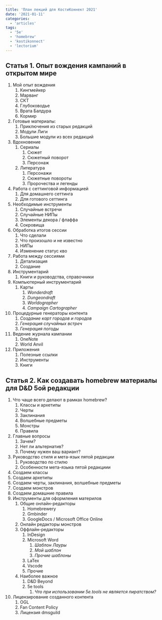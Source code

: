 ```yaml
---
title: 'План лекций для КостиКоннект 2021'
date: '2021-01-11'
categories:
  - 'articles'
tags:
  - '5e'
  - 'homebrew'
  - 'kostikonnect'
  - 'lectorium'
---
```


## Статья 1. Опыт вождения кампаний в открытом мире

1. Мой опыт вождения
   1. Кингмейкер
   2. Марванг
   3. СКТ
   4. Глубоководье
   5. Врата Балдура
   6. Кормир
2. Готовые материалы:
   1. Приключения из старых редакций
   2. Модули Лиги
   3. Большие модули из всех редакций
3. Вдохновение
   1. Сериалы
      1. Сюжет
      2. Сюжетный поворот
      3. Персонаж
   2. Литература
      1. Персонажи
      2. Сюжетные повороты
      3. Пророчества и легенды
4. Работа с сеттинговой информацией
   1. Для домашнего сеттинга
   2. Для готового сеттинга
5. Необходимые инструменты
   1. Случайные встречи
   2. Случайные НИПы
   3. Элементы декора / флаффа
   4. Сокровища
6. Обработка итогов сессии
   1. Что сделали
   2. Что произошло и не известно
   3. НИПы
   4. Изменение статус кво
7. Работа между сессиями
   1. Детализация
   2. Создание
8. Инструментарий
   1. Книги и руководства, справочники
9. Компьютерный инструментарий
   1. Карты
      1. _Wonderdraft_
      2. _Dungeondraft_
      3. _Worldographer_
      4. _Campaign Cartographer_
10. Процедурные генераторы контента
    1. _Создание карт городов и городов_
    2. _Генерация случайных встреч_
    3. _Генерация погоды_
11. Ведение журнала кампании
    1. OneNote
    2. World Anvil
12. Приложения
    1. Полезные ссылки
    2. Инструменты
    3. Книги

## Статья 2. Как создавать homebrew материалы для D&D 5ой редакции

1. Что чаще всего делают в рамках homebrew?
   1. Классы и архетипы
   2. Черты
   3. Заклинания
   4. Волшебные предметы
   5. Монстры
   6. Правила
2. Главные вопросы
   1. Зачем?
   2. Нет ли альтернатив?
   3. Почему нужен ваш вариант?
3. Руководство стиля и мета-язык пятой редакции
   1. Руководство по стилю
   2. Особенности мета-языка пятой редакциии
4. Создаем классы
5. Создаем архетипы
6. Создаем черты, заклинания, волшебные предметы
7. Создаем монстров
8. Создаем домашние правила
9. Инструменты для оформления материлов
   1. Общие онлайн-редакторы
      1. Homebrewery
      2. Gmbinder
      3. GoogleDocs / Microsoft Office Online
   2. Онлайн редакторы монстров
   3. Оффлайн-редакторы
      1. InDesign
      2. Microsoft Word
         1. _Шаблон Лауры_
         2. _Мой шаблон_
         3. _Прочие шаблоны_
      3. LaTex
      4. Vscode
      5. Прочие
   4. Наиболее важное
      1. D&D Beyond
      2. 5e tools
         1. _Что при использовании 5e.tools не является пиратством?_
10. Лицензирование созданного контента
    1. OGL
    2. Fan Content Policy
    3. Лицензия dmsguild
